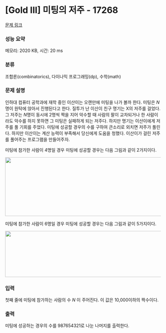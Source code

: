 # [Gold III] 미팅의 저주 - 17268 

[문제 링크](https://www.acmicpc.net/problem/17268) 

### 성능 요약

메모리: 2020 KB, 시간: 20 ms

### 분류

조합론(combinatorics), 다이나믹 프로그래밍(dp), 수학(math)

### 문제 설명

<p>인하대 컴퓨터 공학과에 재학 중인 이산이는 오랜만에 미팅을 나가 볼까 한다. 미팅은 <em>N</em>명이 원탁에 앉아서 진행된다고 한다. 질투가 난 이산이 친구 명기는 X의 저주를 걸었다. 그 저주는 <em>N</em>명이 동시에 2명씩 짝을 지어 악수할 때 사람의 팔이 교차되거나 한 사람이라도 악수를 하지 못하면 그 미팅은 실패하게 되는 저주다. 하지만 명기는 이산이에게 저주를 풀 기회를 주었다. 미팅에 성공할 경우의 수를 구하여 큰소리로 외치면 저주가 풀린다. 하지만 이산이는 계산 능력이 부족해서 당신에게 도움을 청했다. 이산이가 걸린 저주를 풀어주는 프로그램을 만들어주자.</p>

<p>미팅에 참가한 사람이 4명일 경우 미팅에 성공할 경우는 다음 그림과 같이 2가지이다.</p>

<p style="text-align: center;"><img alt="" src="https://upload.acmicpc.net/64896646-17dc-45ec-a2e9-6e26611f9825/-/preview/" style="height: 190px; width: 700px;"></p>

<p>미팅에 참가한 사람이 6명일 경우 미팅에 성공할 경우는 다음 그림과 같이 5가지이다.</p>

<p style="text-align: center;"><img alt="" src="https://upload.acmicpc.net/8ae1f9a1-df3b-4a2f-b2e3-502b1651e805/-/preview/" style="width: 700px; height: 149px;"></p>

### 입력 

 <p>첫째 줄에 미팅에 참가하는 사람의 수 <em>N </em>이 주어진다. 이 값은 10,000이하의 짝수이다.</p>

### 출력 

 <p>미팅에 성공하는 경우의 수를 987654321로 나눈 나머지를 출력한다.</p>

